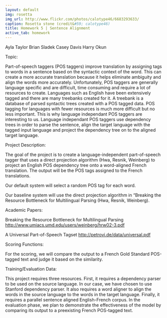```yaml
---
layout: default
img: rosetta
img_url: http://www.flickr.com/photos/calotype46/6683293633/
caption: Rosetta stone (credit&#59; calotype46)
title: Homework 5 | Sentence Alignment
active_tab: homework
---
```

Ayla Taylor
Brian Sladek
Casey Davis
Harry Okun

Topic:

Part-of-speech taggers (POS taggers) improve translation by assigning tags to words in a sentence based on the syntactic context of the word. This can create a more accurate translation because it helps eliminate ambiguity and align the words more accurately. Unfortunately, POS taggers are generally language specific and are difficult, time consuming and require a lot of resources to create. Languages such as English have been extensively tagged and there are many treebanks created for it. A treebank is a database of parsed syntactic trees created with a POS tagged data. POS tagging for languages with fewer resources is much more difficult but no less important. This is why language independant POS taggers are interesting to us. Language independant POS taggers use dependency trees in order to parse the sentence, align the target language with the tagged input language and project the dependency tree on to the aligned target language. 

Project Description:

The goal of the project is to create a language-independent part-of-speech tagger that uses a direct projection algorithm (Hwa, Resnik, Weinberg) to project an English POS dependency tree onto a word-aligned French translation. The output will be the POS tags assigned to the French translations. 

Our default system will select a random POS tag for each word.

Our baseline system will use the direct projection algorithm in “Breaking the Resource Bottleneck for Multilingual Parsing (Hwa, Resnik, Weinberg).

Academic Papers:

Breaking the Resource Bottleneck for Multilingual Parsing
http://www.umiacs.umd.edu/users/weinberg/hrw02-3.pdf

A Universal Part-of-Speech Tagset
http://petrovi.de/data/universal.pdf

Scoring Functions:

For the scoring, we will compare the output to a French Gold Standard POS-tagged text and judge it based on the similarity.


Training/Evaluation Data:

This project requires three resources. First, it requires a dependency parser to be used on the source language. In our case, we have chosen to use Stanford dependency parser. It also requires a word aligner to align the words in the source language to the words in the target language. Finally, it requires a parallel sentence aligned English-French corpus. In the evaluation phase, we plan to demonstrate the effectiveness of the model by comparing its output to a preexisting French POS-tagged text.
